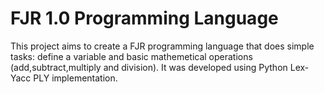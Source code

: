 # FJR 1.0 Programming Language

This project aims to create a FJR programming language that does simple tasks: define a variable and basic mathemetical operations (add,subtract,multiply and division). It was developed using Python Lex-Yacc PLY implementation.
